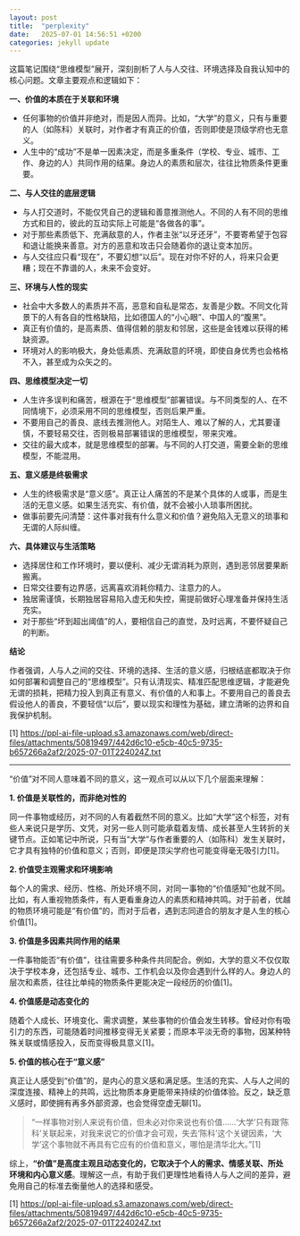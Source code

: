 ```yaml
---
layout: post
title:  "perplexity"
date:   2025-07-01 14:56:51 +0200
categories: jekyll update
---
```


这篇笔记围绕“思维模型”展开，深刻剖析了人与人交往、环境选择及自我认知中的核心问题。文章主要观点和逻辑如下：

**一、价值的本质在于关联和环境**

- 任何事物的价值并非绝对，而是因人而异。比如，“大学”的意义，只有与重要的人（如陈科）关联时，对作者才有真正的价值，否则即使是顶级学府也无意义。
- 人生中的“成功”不是单一因素决定，而是多重条件（学校、专业、城市、工作、身边的人）共同作用的结果。身边人的素质和层次，往往比物质条件更重要。

**二、与人交往的底层逻辑**

- 与人打交道时，不能仅凭自己的逻辑和善意推测他人。不同的人有不同的思维方式和目的，彼此的互动实际上可能是“各做各的事”。
- 对于那些素质低下、充满敌意的人，作者主张“以牙还牙”，不要寄希望于包容和退让能换来善意。对方的恶意和攻击只会随着你的退让变本加厉。
- 与人交往应只看“现在”，不要幻想“以后”。现在对你不好的人，将来只会更糟；现在不靠谱的人，未来不会变好。

**三、环境与人性的现实**

- 社会中大多数人的素质并不高，恶意和自私是常态，友善是少数。不同文化背景下的人有各自的性格缺陷，比如德国人的“小心眼”、中国人的“腹黑”。
- 真正有价值的，是高素质、值得信赖的朋友和邻居，这些是金钱难以获得的稀缺资源。
- 环境对人的影响极大，身处低素质、充满敌意的环境，即使自身优秀也会格格不入，甚至成为众矢之的。

**四、思维模型决定一切**

- 人生许多误判和痛苦，根源在于“思维模型”部署错误。与不同类型的人、在不同情境下，必须采用不同的思维模型，否则后果严重。
- 不要用自己的善良、底线去推测他人。对陌生人、难以了解的人，尤其要谨慎，不要轻易交往，否则极易部署错误的思维模型，带来灾难。
- 交往的最大成本，就是思维模型的部署。与不同的人打交道，需要全新的思维模型，不能混用。

**五、意义感是终极需求**

- 人生的终极需求是“意义感”。真正让人痛苦的不是某个具体的人或事，而是生活的无意义感。如果生活充实、有价值，就不会被小人琐事所困扰。
- 做事前要先问清楚：这件事对我有什么意义和价值？避免陷入无意义的琐事和无谓的人际纠缠。

**六、具体建议与生活策略**

- 选择居住和工作环境时，要以便利、减少无谓消耗为原则，遇到恶邻居要果断搬离。
- 日常交往要有边界感，远离喜欢消耗你精力、注意力的人。
- 独居需谨慎，长期独居容易陷入虚无和失控，需提前做好心理准备并保持生活充实。
- 对于那些“坏到超出阈值”的人，要相信自己的直觉，及时远离，不要怀疑自己的判断。

**结论**

作者强调，人与人之间的交往、环境的选择、生活的意义感，归根结底都取决于你如何部署和调整自己的“思维模型”。只有认清现实、精准匹配思维逻辑，才能避免无谓的损耗，把精力投入到真正有意义、有价值的人和事上。不要用自己的善良去假设他人的善良，不要轻信“以后”，要以现实和理性为基础，建立清晰的边界和自我保护机制。

[1] https://ppl-ai-file-upload.s3.amazonaws.com/web/direct-files/attachments/50819497/442d6c10-e5cb-40c5-9735-b657266a2af2/2025-07-01T224024Z.txt

---

“价值”对不同人意味着不同的意义，这一观点可以从以下几个层面来理解：

**1. 价值是关联性的，而非绝对性的**

同一件事物或经历，对不同的人有着截然不同的意义。比如“大学”这个标签，对有些人来说只是学历、文凭，对另一些人则可能承载着友情、成长甚至人生转折的关键节点。正如笔记中所说，只有当“大学”与作者重要的人（如陈科）发生关联时，它才具有独特的价值和意义；否则，即便是顶尖学府也可能变得毫无吸引力[1]。

**2. 价值受主观需求和环境影响**

每个人的需求、经历、性格、所处环境不同，对同一事物的“价值感知”也就不同。比如，有人重视物质条件，有人更看重身边人的素质和精神共鸣。对于前者，优越的物质环境可能是“有价值”的，而对于后者，遇到志同道合的朋友才是人生的核心价值[1]。

**3. 价值是多因素共同作用的结果**

一件事物能否“有价值”，往往需要多种条件共同配合。例如，大学的意义不仅仅取决于学校本身，还包括专业、城市、工作机会以及你会遇到什么样的人。身边人的层次和素质，往往比单纯的物质条件更能决定一段经历的价值[1]。

**4. 价值感是动态变化的**

随着个人成长、环境变化、需求调整，某些事物的价值会发生转移。曾经对你有吸引力的东西，可能随着时间推移变得无关紧要；而原本平淡无奇的事物，因某种特殊关联或情感投入，反而变得极具意义[1]。

**5. 价值的核心在于“意义感”**

真正让人感受到“价值”的，是内心的意义感和满足感。生活的充实、人与人之间的深度连接、精神上的共鸣，远比物质本身更能带来持续的价值体验。反之，缺乏意义感时，即使拥有再多外部资源，也会觉得空虚无聊[1]。

> “一样事物对别人来说有价值，但未必对你来说也有价值……‘大学’只有跟‘陈科’关联起来，对我来说它的价值才会可观，失去‘陈科’这个关键因素，‘大学’这个事物就不再具有它应有的价值和意义，哪怕是清华北大。”[1]

综上，**“价值”是高度主观且动态变化的，它取决于个人的需求、情感关联、所处环境和内心意义感**。理解这一点，有助于我们更理性地看待人与人之间的差异，避免用自己的标准去衡量他人的选择和感受。

[1] https://ppl-ai-file-upload.s3.amazonaws.com/web/direct-files/attachments/50819497/442d6c10-e5cb-40c5-9735-b657266a2af2/2025-07-01T224024Z.txt
